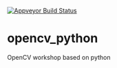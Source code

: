  [![Appveyor Build Status](https://ci.appveyor.com/api/projects/status/3y5vy0c2vexvg79u/branch/master?svg=true)](https://ci.appveyor.com/project/pirahansiah/opencv-python/branch/master) 

# opencv_python
OpenCV workshop based on python 

